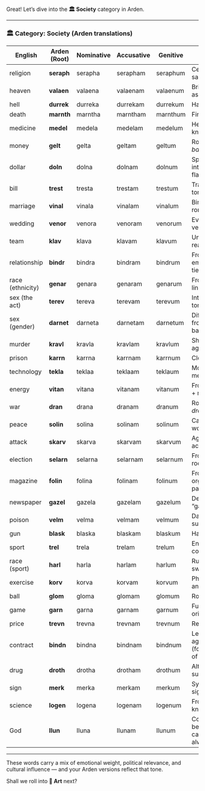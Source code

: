 Great\! Let’s dive into the **🏛 Society** category in Arden.

---

### **🏛 Category: Society (Arden translations)**

| English | Arden (Root) | Nominative | Accusative | Genitive | Notes |
| ----- | ----- | ----- | ----- | ----- | ----- |
| religion | **seraph** | serapha | serapham | seraphum | Celestial, sacred tone |
| heaven | **valaen** | valaena | valaenam | valaenum | Bright, aspirational |
| hell | **durrek** | durreka | durrekam | durrekum | Harsh, infernal |
| death | **marnth** | marntha | marntham | marnthum | Final, solemn |
| medicine | **medel** | medela | medelam | medelum | Healing knowledge |
| money | **gelt** | gelta | geltam | geltum | Rooted in earlier *bank* word |
| dollar | **doln** | dolna | dolnam | dolnum | Specific unit, international flavor |
| bill | **trest** | tresta | trestam | trestum | Transactional tone |
| marriage | **vinal** | vinala | vinalam | vinalum | Binding, romantic root |
| wedding | **venor** | venora | venoram | venorum | Event-focused version of *vinal* |
| team | **klav** | klava | klavam | klavum | Unit, action-ready feel |
| relationship | **bindr** | bindra | bindram | bindrum | From "bind", emotional/social tie |
| race (ethnicity) | **genar** | genara | genaram | genarum | From “gene,” lineage feel |
| sex (the act) | **terev** | tereva | terevam | terevum | Intimate, private tone |
| sex (gender) | **darnet** | darneta | darnetam | darnetum | Differentiated from action-based term |
| murder | **kravl** | kravla | kravlam | kravlum | Sharp, aggressive |
| prison | **karrn** | karrna | karrnam | karrnum | Closed and cold |
| technology | **tekla** | teklaa | teklaam | teklaum | Modern and mechanical |
| energy | **vitan** | vitana | vitanam | vitanum | From vita (life) \+ motion |
| war | **dran** | drana | dranam | dranum | Rooted in *dramn* (army) |
| peace | **solin** | solina | solinam | solinum | Calm, sunny word |
| attack | **skarv** | skarva | skarvam | skarvum | Aggressive, action-heavy |
| election | **selarn** | selarna | selarnam | selarnum | From “select” root |
| magazine | **folin** | folina | folinam | folinum | From *folio*, organized pages |
| newspaper | **gazel** | gazela | gazelam | gazelum | Derived from “gazette” |
| poison | **velm** | velma | velmam | velmum | Dangerous, subtle sound |
| gun | **blask** | blaska | blaskam | blaskum | Hard and loud |
| sport | **trel** | trela | trelam | trelum | Energetic, competitive |
| race (sport) | **harl** | harla | harlam | harlum | Running-based, swift |
| exercise | **korv** | korva | korvam | korvum | Physical motion and discipline |
| ball | **glom** | gloma | glomam | glomum | Round, playful |
| game | **garn** | garna | garnam | garnum | Fun, contest-oriented |
| price | **trevn** | trevna | trevnam | trevnum | Related to value |
| contract | **bindn** | bindna | bindnam | bindnum | Legal agreement (formal version of *bindr*) |
| drug | **droth** | drotha | drotham | drothum | Altering substance |
| sign | **merk** | merka | merkam | merkum | Symbol or signal |
| science | **logen** | logena | logenam | logenum | From “logos,” knowledge |
| God | **Ilun** | Iluna | Ilunam | Ilunum | Core divine being, capitalized always |

---

These words carry a mix of emotional weight, political relevance, and cultural influence — and your Arden versions reflect that tone.

Shall we roll into **🎵 Art** next?

